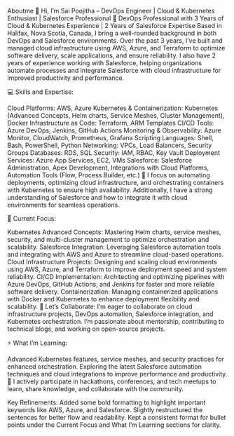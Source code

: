 Aboutme
👋 Hi, I’m Sai Poojitha – DevOps Engineer | Cloud & Kubernetes Enthusiast | Salesforce Professional 🚀 DevOps Professional with 3 Years of Cloud & Kubernetes Experience | 2 Years of Salesforce Expertise Based in Halifax, Nova Scotia, Canada, I bring a well-rounded background in both DevOps and Salesforce environments. Over the past 3 years, I’ve built and managed cloud infrastructure using AWS, Azure, and Terraform to optimize software delivery, scale applications, and ensure reliability. I also have 2 years of experience working with Salesforce, helping organizations automate processes and integrate Salesforce with cloud infrastructure for improved productivity and performance.

💻 Skills and Expertise:

Cloud Platforms: AWS, Azure Kubernetes & Containerization: Kubernetes (Advanced Concepts, Helm charts, Service Meshes, Cluster Management), Docker Infrastructure as Code: Terraform, ARM Templates CI/CD Tools: Azure DevOps, Jenkins, GitHub Actions Monitoring & Observability: Azure Monitor, CloudWatch, Prometheus, Grafana Scripting Languages: Shell, Bash, PowerShell, Python Networking: VPCs, Load Balancers, Security Groups Databases: RDS, SQL Security: IAM, RBAC, Key Vault Deployment Services: Azure App Services, EC2, VMs Salesforce: Salesforce Administration, Apex Development, Integrations with Cloud Platforms, Automation Tools (Flow, Process Builder, etc.) 🌟 I focus on automating deployments, optimizing cloud infrastructure, and orchestrating containers with Kubernetes to ensure high availability. Additionally, I have a strong understanding of Salesforce and how to integrate it with cloud environments for seamless operations.

🔧 Current Focus:

Kubernetes Advanced Concepts: Mastering Helm charts, service meshes, security, and multi-cluster management to optimize orchestration and scalability. Salesforce Integration: Leveraging Salesforce automation tools and integrating with AWS and Azure to streamline cloud-based operations. Cloud Infrastructure Projects: Designing and scaling cloud environments using AWS, Azure, and Terraform to improve deployment speed and system reliability. CI/CD Implementation: Architecting and optimizing pipelines with Azure DevOps, GitHub Actions, and Jenkins for faster and more reliable software delivery. Containerization: Managing containerized applications with Docker and Kubernetes to enhance deployment flexibility and scalability. 🤝 Let’s Collaborate: I’m eager to collaborate on cloud infrastructure projects, DevOps automation, Salesforce integration, and Kubernetes orchestration. I’m passionate about mentorship, contributing to technical blogs, and working on open-source projects.

⚡ What I’m Learning:

Advanced Kubernetes features, service meshes, and security practices for enhanced orchestration. Exploring the latest Salesforce automation techniques and cloud integrations to improve performance and productivity. 🎉 I actively participate in hackathons, conferences, and tech meetups to learn, share knowledge, and collaborate with the community.

Key Refinements: Added some bold formatting to highlight important keywords like AWS, Azure, and Salesforce. Slightly restructured the sentences for better flow and readability. Kept a consistent format for bullet points under the Current Focus and What I’m Learning sections for clarity.
